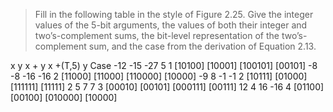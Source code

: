 > Fill in the following table in the style of Figure 2.25. Give the integer
values of the 5-bit arguments, the values of both their integer and
two’s-complement sums, the bit-level representation of the two’s-complement
sum, and the case from the derivation of Equation 2.13.

x       y       x + y       x +(T,5) y  Case
-12     -15     -27         5           1
[10100] [10001] [100101]    [00101]
-8      -8      -16         -16         2
[11000] [11000] [110000]    [10000]
-9      8       -1          -1          2
[10111] [01000] [111111]    [11111]
2       5       7           7           3
[00010] [00101] [000111]    [00111]
12      4       16          -16         4
[01100] [00100] [010000]    [10000]
